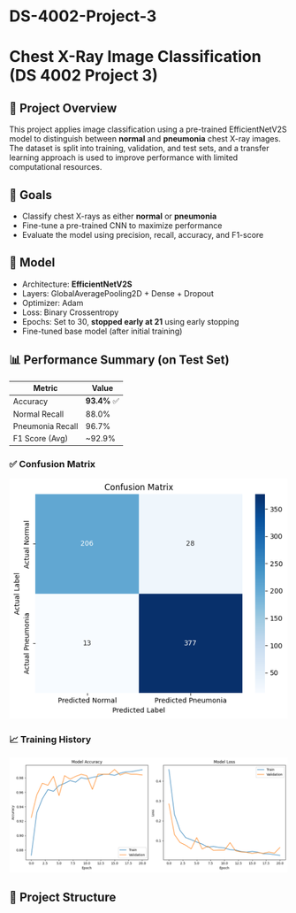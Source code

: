 # DS-4002-Project-3

# Chest X-Ray Image Classification (DS 4002 Project 3)

## 📌 Project Overview

This project applies image classification using a pre-trained EfficientNetV2S model to distinguish between **normal** and **pneumonia** chest X-ray images. The dataset is split into training, validation, and test sets, and a transfer learning approach is used to improve performance with limited computational resources.

## 🎯 Goals

- Classify chest X-rays as either **normal** or **pneumonia**
- Fine-tune a pre-trained CNN to maximize performance
- Evaluate the model using precision, recall, accuracy, and F1-score

## 🧠 Model

- Architecture: **EfficientNetV2S**
- Layers: GlobalAveragePooling2D + Dense + Dropout
- Optimizer: Adam
- Loss: Binary Crossentropy
- Epochs: Set to 30, **stopped early at 21** using early stopping
- Fine-tuned base model (after initial training)

## 📊 Performance Summary (on Test Set)

| Metric        | Value    |
|---------------|----------|
| Accuracy      | **93.4%** ✅ |
| Normal Recall | 88.0% |
| Pneumonia Recall | 96.7% |
| F1 Score (Avg) | ~92.9% |

### ✅ Confusion Matrix
![Confusion Matrix](OUTPUT/confusion_matrix.png)

### 📈 Training History
![Training Plot](OUTPUT/training_history_plot.png)

## 📁 Project Structure

